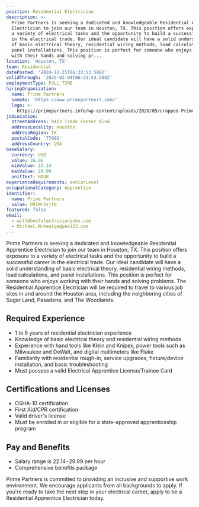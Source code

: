 ```yaml
---
position: Residential Electrician
description: >-
  Prime Partners is seeking a dedicated and knowledgeable Residential Apprentice
  Electrician to join our team in Houston, TX. This position offers exposure to
  a variety of electrical tasks and the opportunity to build a successful career
  in the electrical trade. Our ideal candidate will have a solid understanding
  of basic electrical theory, residential wiring methods, load calculations, and
  panel installations. This position is perfect for someone who enjoys working
  with their hands and solving pr...
location: 'Houston, TX'
team: Residential
datePosted: '2024-12-25T06:33:53.508Z'
validThrough: '2025-02-04T06:33:53.508Z'
employmentType: FULL_TIME
hiringOrganization:
  name: Prime Partners
  sameAs: 'https://www.primepartners.com/'
  logo: >-
    https://primepartners.info/wp-content/uploads/2020/05/cropped-Prime-Partners-Logo-NO-BG-1.png
jobLocation:
  streetAddress: 9413 Trade Center Blvd.
  addressLocality: Houston
  addressRegion: TX
  postalCode: '77002'
  addressCountry: USA
baseSalary:
  currency: USD
  value: 26.06
  minValue: 22.14
  maxValue: 29.99
  unitText: HOUR
experienceRequirements: seniorLevel
occupationalCategory: Apprentice
identifier:
  name: Prime Partners
  value: PRIMr3sjt0
featured: false
email:
  - will@bestelectricianjobs.com
  - Michael.Mckeaige@pes123.com
---
```




Prime Partners is seeking a dedicated and knowledgeable Residential Apprentice Electrician to join our team in Houston, TX. This position offers exposure to a variety of electrical tasks and the opportunity to build a successful career in the electrical trade. Our ideal candidate will have a solid understanding of basic electrical theory, residential wiring methods, load calculations, and panel installations. This position is perfect for someone who enjoys working with their hands and solving problems. The Residential Apprentice Electrician will be required to travel to various job sites in and around the Houston area, including the neighboring cities of Sugar Land, Pasadena, and The Woodlands.

## Required Experience 

- 1 to 5 years of residential electrician experience 
- Knowledge of basic electrical theory and residential wiring methods 
- Experience with hand tools like Klein and Knipex, power tools such as Milwaukee and DeWalt, and digital multimeters like Fluke 
- Familiarity with residential rough-in, service upgrades, fixture/device installation, and basic troubleshooting 
- Must possess a valid Electrical Apprentice License/Trainee Card 

## Certifications and Licenses 

- OSHA-10 certification 
- First Aid/CPR certification 
- Valid driver's license 
- Must be enrolled in or eligible for a state-approved apprenticeship program 

## Pay and Benefits 

- Salary range is $22.14-$29.99 per hour 
- Comprehensive benefits package 

Prime Partners is committed to providing an inclusive and supportive work environment. We encourage applicants from all backgrounds to apply. If you're ready to take the next step in your electrical career, apply to be a Residential Apprentice Electrician today.
